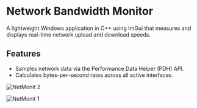 # Network Bandwidth Monitor
A lightweight Windows application in C++ using ImGui that measures and displays real-time network upload and download speeds.

## Features
- Samples network data via the Performance Data Helper (PDH) API.
- Calculates bytes-per-second rates across all active interfaces.

![NetMonit 2](https://github.com/user-attachments/assets/5028adab-5fbc-478d-8fef-e327487bbd97)


![NetMonit 1](https://github.com/user-attachments/assets/c97fc373-41c3-42a2-8143-18dd1f514570)


 
